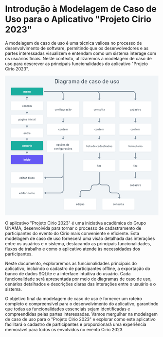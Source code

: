 # Introdução à Modelagem de Caso de Uso para o Aplicativo "Projeto Cirio 2023"

A modelagem de caso de uso é uma técnica valiosa no processo de desenvolvimento de software, permitindo que os desenvolvedores e as partes interessadas visualizem e entendam como um sistema interage com os usuários finais. Neste contexto, utilizaremos a modelagem de caso de uso para descrever as principais funcionalidades do aplicativo "Projeto Cirio 2023".

![img](/planejamento_dev/modelagem_caso_de_uso/img_caso_de_uso.png)

O aplicativo "Projeto Cirio 2023" é uma iniciativa acadêmica do Grupo UNAMA, desenvolvida para tornar o processo de cadastramento de participantes do evento do Cirio mais conveniente e eficiente. Esta modelagem de caso de uso fornecerá uma visão detalhada das interações entre os usuários e o sistema, destacando as principais funcionalidades, fluxos de trabalho e como o aplicativo atende às necessidades dos participantes.

Neste documento, exploraremos as funcionalidades principais do aplicativo, incluindo o cadastro de participantes offline, a exportação do banco de dados SQLite e a interface intuitiva do usuário. Cada funcionalidade será apresentada por meio de diagramas de caso de uso, cenários detalhados e descrições claras das interações entre o usuário e o sistema.

O objetivo final da modelagem de caso de uso é fornecer um roteiro completo e compreensível para o desenvolvimento do aplicativo, garantindo que todas as funcionalidades essenciais sejam identificadas e compreendidas pelas partes interessadas. Vamos mergulhar na modelagem de caso de uso para o "Projeto Cirio 2023" e explorar como este aplicativo facilitará o cadastro de participantes e proporcionará uma experiência memorável para todos os envolvidos no evento Cirio 2023.
